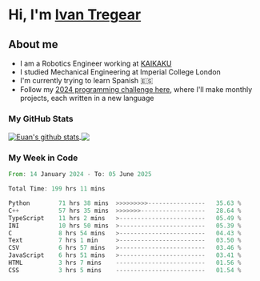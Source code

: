 # Hi, I'm [Ivan Tregear](https://www.linkedin.com/in/ivantregear/)

## About me

* I am a Robotics Engineer working at [KAIKAKU](https://github.com/KAIKAKU-AI)
* I studied Mechanical Engineering at Imperial College London
* I'm currently trying to learn Spanish :es:
* Follow my [2024 programming challenge here](https://github.com/ITregear?tab=repositories), where I'll make monthly projects, each written in a new language


### My GitHub Stats

<a href="#my-github-stats">
  <img align="center" src="https://github-readme-stats.vercel.app/api?username=itregear&count_private=true&show_icons=true&include_all_commits=true&theme=material-palenight" alt="Euan's github stats" />
</a>

<a href="#my-github-stats">
  <img align="center" src="https://github-readme-stats.vercel.app/api/top-langs/?username=itregear&layout=compact&theme=material-palenight" />
</a>

### My Week in Code
<!--START_SECTION:waka-->

```rust
From: 14 January 2024 - To: 05 June 2025

Total Time: 199 hrs 11 mins

Python        71 hrs 38 mins  >>>>>>>>>----------------   35.63 %
C++           57 hrs 35 mins  >>>>>>>------------------   28.64 %
TypeScript    11 hrs 2 mins   >------------------------   05.49 %
INI           10 hrs 50 mins  >------------------------   05.39 %
C             8 hrs 54 mins   >------------------------   04.43 %
Text          7 hrs 1 min     >------------------------   03.50 %
CSV           6 hrs 57 mins   >------------------------   03.46 %
JavaScript    6 hrs 51 mins   >------------------------   03.41 %
HTML          3 hrs 7 mins    -------------------------   01.56 %
CSS           3 hrs 5 mins    -------------------------   01.54 %
```

<!--END_SECTION:waka-->
